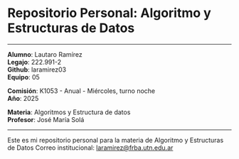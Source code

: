 # Repositorio Personal: Algoritmo y Estructuras de Datos

---

**Alumno**: Lautaro Ramírez<br>
**Legajo**: 222.991-2<br>
**Github**: laramirez03<br>
**Equipo**: 05<br>

**Comisión**: K1053 - Anual - Miércoles, turno noche<br>
**Año**: 2025<br>

**Materia**: Algoritmos y Estructura de datos<br>
**Profesor**: José María Solá<br>

---

Este es mi repositorio personal para la materia de Algoritmo y Estructuras de Datos
Correo institucional: laramirez@frba.utn.edu.ar
